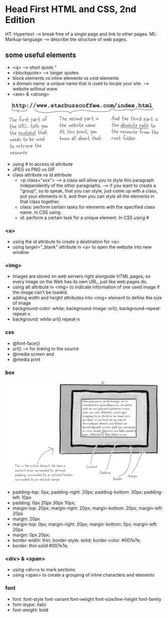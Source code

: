 # Head First HTML and CSS, 2nd Edition

HT: Hypertext --> break free of a single page and link to other pages.
ML: Markup-language --> describe the structure of web pages.

## some useful elements

- \<q> --> short quote "
- \<blockquote> --> longer quotes
- block elements vs inline elements vs void elements
- a domain name: a unique name that is used to locate your site. --> website without www
- \<em> & \<strong>

![url structure](images/url.png)

- using # to access id attribute
- JPEG vs PNG vs GIF
- class attribute vs id attribute
  - \<p class="xxx"> --> a class will allow you to style this paragraph independently of the other paragraphs. --> if you want to create a "group", so to speak, that you can style, just come up with a class, put your elements in it, and then you can style all the elements in that class together.
  - class: perform certain tasks for elements with the specified class name. In CSS using .
  - id: perform a certain task for a unique element. In CSS using #

### \<a>

- using the id attribute to create a destination for \<a>
- using target="\_blank" attribute in \<a> to open the website into new window

### \<img>

- Images are stored on web servers right alongside HTML pages, so every image on the Web has its own URL, just like web pages do.
- using alt attribute in \<img> to indicate information of one used image if the image can't be loaded.
- adding width and height attributes into \<img> element to define the size of image
- background-color: white; background-image: url(); background-repeat: repeat-x
- background: white url() repeat-x

### css

- @font-face{}
- url() --> for linking to the source
- @media screen and
- @media print

### box

![box image](images/box.png)

- padding-top: 0px; padding-right: 20px; padding-bottom: 30px; padding-left: 10px
- padding: 0px 20px 30px 10px;
- margin-top: 20px; margin-right: 20px; margin-bottom: 20px; margin-left: 20px
- margin: 20px
- margin-top: 0px; margin-right: 20px; margin-bottom: 0px; margin-left: 20px
- margin: 0px 20px;
- border-width: thin; border-style: solid; border-color: #007e7e;
- border: thin solid #007e7e;

### \<div> & \<span>

- using \<div>s to mark sections
- using \<span> to create a grouping of inline characters and elements

### font

- font: font-style font-variant font-weight font-size/line-height font-family
- font-stype: italic
- font-weight: bold
